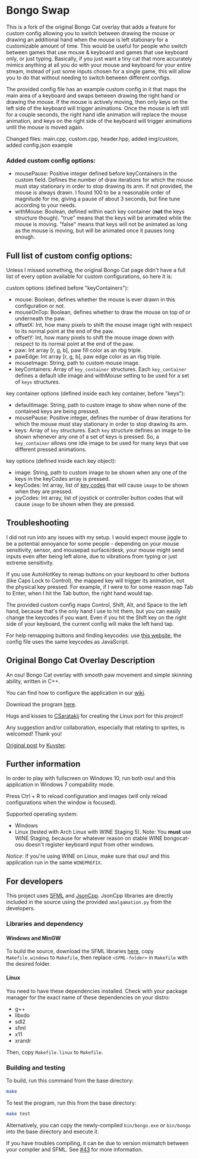 # Bongo Swap
This is a fork of the original Bongo Cat overlay that adds a feature for custom config allowing you to switch between drawing the mouse or drawing an additional hand when the mouse is left stationary for a customizable amount of time.
This would be useful for people who switch between games that use mouse & keyboard and games that use keyboard only, or just typing. Basically, if you just want a tiny cat that more accurately mimics anything at all you do with your mouse and keyboard for your entire stream, instead of just some inputs chosen for a single game, this will allow you to do that without needing to switch between different configs.

The provided config file has an example custom config in it that maps the main area of a keyboard and swaps between drawing the right hand or drawing the mouse. If the mouse is actively moving, then only keys on the left side of the keyboard will trigger animations. Once the mouse is left still for a couple seconds, the right hand idle animation will replace the mouse animation, and keys on the right side of the keyboard will trigger animations until the mouse is moved again.

Changed files: main.cpp, custom.cpp, header.hpp, added img/custom, added config.json example

### Added custom config options:
* mousePause: Positive integer defined before keyContainers in the custom field. Defines the number of draw iterations for which the mouse must stay stationary in order to stop drawing its arm. If not provided, the mouse is always drawn. I found 100 to be a reasonable order of magnitude for me, giving a pause of about 3 seconds, but fine tune according to your needs.
* withMouse: Boolean, defined within each key container (**not** the keys structure though). "true" means that the keys will be animated while the mouse is moving. "false" means that keys will not be animated as long as the mouse is moving, but will be animated once it pauses long enough.

## Full list of custom config options:
Unless I missed something, the original Bongo Cat page didn't have a full list of every option available for custom configurations, so here it is:

custom options (defined before "keyContainers"):
* mouse: Boolean, defines whether the mouse is ever drawn in this configuration or not.
* mouseOnTop: Boolean, defines whether to draw the mouse on top of or underneath the paw.
* offsetX: Int, how many pixels to shift the mouse image right with respect to its normal point at the end of the paw.
* offsetY: Int, how many pixels to shift the mouse image down with respect to its normal point at the end of the paw.
* paw: Int array [r, g, b], paw fill color as an rbg triple.
* pawEdge: Int array [r, g, b], paw edge color as an rbg triple.
* mouseImage: String, path to custom mouse image.
* keyContainers: Array of `key_container` structures. Each `key_container` defines a default idle image and withMouse setting to be used for a set of `keys` structures.

key container options (defined inside each key container, before "keys"):
* defaultImage: String, path to custom image to show when none of the contained keys are being pressed.
* mousePause: Positive integer, defines the number of draw iterations for which the mouse must stay stationary in order to stop drawing its arm.
* keys: Array of `key` structures. Each `key` structure defines an image to be shown whenever any one of a set of keys is pressed. So, a `key_container` allows one idle image to be used for many keys that use different pressed animations.

key options (defined inside each key object):
* image: String, path to custom image to be shown when any one of the keys in the keyCodes array is pressed.
* keyCodes: Int array, list of [key codes](https://keycode.info/) that will cause `image` to be shown when they are pressed.
* joyCodes: Int array, list of joystick or controller button codes that will cause `image` to be shown when they are pressed.


## Troubleshooting
I did not run into any issues with my setup. I would expect mouse jiggle to be a potential annoyance for some people - depending on your mouse sensitivity, sensor, and mousepad surface/desk, your mouse might send inputs even after being left alone, due to vibrations from typing or just extreme sensitivity.

If you use AutoHotKey to remap buttons on your keyboard to other buttons (like Caps Lock to Control), the mapped key will trigger its animation, not the physical key pressed. For example, if I were to for some reason map Tab to Enter, when I hit the Tab button, the right hand would tap.

The provided custom config maps Control, Shift, Alt, and Space to the left hand, because that's the only hand I use to hit them, but you can easily change the keycodes if you want. Even if you hit the Shift key on the right side of your keyboard, the current config will make the left hand tap.

For help remapping buttons and finding keycodes: use [this website](https://keycode.info/), the config file uses the same keycodes as JavaScript.

## Original Bongo Cat Overlay Description
An osu! Bongo Cat overlay with smooth paw movement and simple skinning ability, written in C++.

You can find how to configure the application in our [wiki](https://github.com/kuroni/bongocat-osu/wiki/Settings).

Download the program [here](https://github.com/kuroni/bongocat-osu/releases).

Hugs and kisses to [CSaratakij](https://github.com/CSaratakij) for creating the Linux port for this project!

Any suggestion and/or collaboration, especially that relating to sprites, is welcomed! Thank you!

[Original post](https://www.reddit.com/r/osugame/comments/9hrkte/i_know_bongo_cat_is_getting_old_but_heres_a_nicer/) by [Kuvster](https://github.com/Kuvster).

## Further information
In order to play with fullscreen on Windows 10, run both osu! and this application in Windows 7 compability mode.

Press Ctrl + R to reload configuration and images (will only reload configurations when the window is focused).

Supported operating system:
* Windows
* Linux (tested with Arch Linux with WINE Staging 5). Note: You **must** use WINE Staging, because for whatever reason on stable WINE bongocat-osu doesn't register keyboard input from other windows.

_Notice_: If you're using WINE on Linux, make sure that osu! and this application run in the same `WINEPREFIX`.

## For developers
This project uses [SFML](https://www.sfml-dev.org/index.php) and [JsonCpp](https://github.com/open-source-parsers/jsoncpp). JsonCpp libraries are directly included in the source using the provided `amalgamation.py` from the developers.

### Libraries and dependency

#### Windows and MinGW
To build the source, download the SFML libraries [here](https://www.sfml-dev.org/index.php), copy `Makefile.windows` to `Makefile`, then replace *`<SFML-folder>`* in `Makefile` with the desired folder.

#### Linux
You need to have these dependencies installed. Check with your package manager for the exact name of these dependencies on your distro:
- g++
- libxdo
- sdl2
- sfml
- x11
- xrandr

Then, copy `Makefile.linux` to `Makefile`.

### Building and testing
To build, run this command from the base directory:

```sh
make
```

To test the program, run this from the base directory:

```sh
make test
```

Alternatively, you can copy the newly-compiled `bin/bongo.exe` or `bin/bongo` into the base directory and execute it.

If you have troubles compiling, it can be due to version mismatch between your compiler and SFML. See [#43](https://github.com/kuroni/bongocat-osu/issues/43) for more information.

